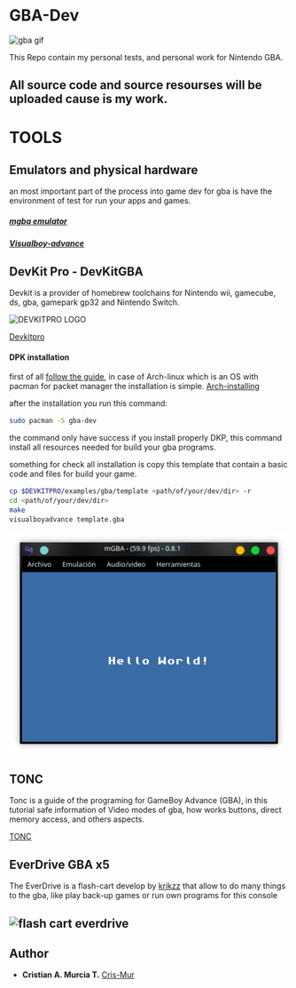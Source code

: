 # GBA-Dev
![gba gif](https://miro.medium.com/max/400/1*tw3G43YXZurnHpqe-tJeMw.gif)

This Repo contain my personal tests, and personal work for Nintendo GBA.

All source code and source resourses will be uploaded cause is my work.
-

# TOOLS

## Emulators and physical hardware

an most important part of the process into game dev for gba is have the environment of test for run your apps and games.

##### [mgba emulator](https://mgba.io/)

##### [Visualboy-advance](http://www.vbalink.info/download-gba-emulator.htm)

## DevKit Pro - DevKitGBA

Devkit is a provider of homebrew toolchains for Nintendo wii, gamecube, ds, gba, gamepark gp32 and Nintendo Switch.

![DEVKITPRO LOGO](https://encrypted-tbn0.gstatic.com/images?q=tbn:ANd9GcTllekFWqM8ZSm3wwO4HFLpZBiYV6jTHNUVA94c9S0-QnSPbNMH&s)

[Devkitpro](https://devkitpro.org/)

#### DPK installation

first of all [follow the guide](https://devkitpro.org/wiki/Getting_Started), in case of Arch-linux which is an OS with pacman for packet manager the installation is simple. [Arch-installing](https://devkitpro.org/wiki/devkitPro_pacman#Customising_Existing_Pacman_Install)

after the installation you run this command:

```bash
sudo pacman -S gba-dev
```

the command only have success if you install properly DKP, this command install all resources needed for build your gba programs.

something for check all installation is copy this template that contain a basic code and files for build your game.

```bash
cp $DEVKITPRO/examples/gba/template <path/of/your/dev/dir> -r
cd <path/of/your/dev/dir>
make
visualboyadvance template.gba
```

![template-image](template.png)


## TONC

Tonc is a guide of the programing for GameBoy Advance (GBA), in this tutorial safe information of Video modes of gba, how works buttons, direct memory access, and others aspects.

[TONC](http://www.coranac.com/tonc/text/toc.htm)

## EverDrive GBA x5

The EverDrive is a flash-cart develop by [krikzz](https://krikzz.com/store/) that allow to do many things to the gba, like play back-up games or run own programs for this console

![flash cart everdrive](https://krikzz.com/store/200-large_default/everdrive-gba-x5.jpg)
---
## Author
* **Cristian A. Murcia T.** [Cris-Mur](https://github.com/Cris-Mur/)